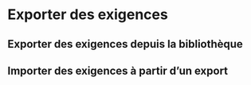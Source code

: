 # Exporter des exigences

## Exporter des exigences depuis la bibliothèque

## Importer des exigences à partir d’un export